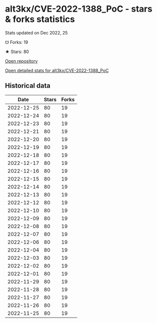 # alt3kx/CVE-2022-1388_PoC - stars & forks statistics

Stats updated on Dec 2022, 25

☋ Forks: 19

★ Stars: 80

[Open repository](https://github.com/alt3kx/CVE-2022-1388_PoC)

[Open detailed stats for alt3kx/CVE-2022-1388_PoC](https://reviewgithub.com/rep/alt3kx/CVE-2022-1388_PoC)

## Historical data
| Date | Stars | Forks |
|------|-------|-------|
| 2022-12-25 | 80 | 19 | 
| 2022-12-24 | 80 | 19 | 
| 2022-12-23 | 80 | 19 | 
| 2022-12-21 | 80 | 19 | 
| 2022-12-20 | 80 | 19 | 
| 2022-12-19 | 80 | 19 | 
| 2022-12-18 | 80 | 19 | 
| 2022-12-17 | 80 | 19 | 
| 2022-12-16 | 80 | 19 | 
| 2022-12-15 | 80 | 19 | 
| 2022-12-14 | 80 | 19 | 
| 2022-12-13 | 80 | 19 | 
| 2022-12-12 | 80 | 19 | 
| 2022-12-10 | 80 | 19 | 
| 2022-12-09 | 80 | 19 | 
| 2022-12-08 | 80 | 19 | 
| 2022-12-07 | 80 | 19 | 
| 2022-12-06 | 80 | 19 | 
| 2022-12-04 | 80 | 19 | 
| 2022-12-03 | 80 | 19 | 
| 2022-12-02 | 80 | 19 | 
| 2022-12-01 | 80 | 19 | 
| 2022-11-29 | 80 | 19 | 
| 2022-11-28 | 80 | 19 | 
| 2022-11-27 | 80 | 19 | 
| 2022-11-26 | 80 | 19 | 
| 2022-11-25 | 80 | 19 | 

